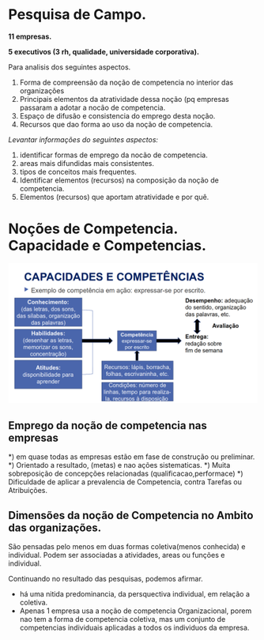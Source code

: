 


# Pesquisa de Campo.


**11 empresas.**

**5 executivos  (3 rh, qualidade, universidade corporativa).**

Para analisis dos seguintes aspectos.
   1) Forma de compreensão da noção de competencia no interior das organizações
   2) Principais elementos da atratividade dessa noção (pq empresas passaram a adotar a nocão de competencia.
   3) Espaço de difusão e consistencia do emprego desta noção.
   4) Recursos que dao forma ao uso da noção de competencia.


*Levantar informações do seguintes aspectos:*

   1) identificar formas de emprego da nocão de competencia.
   2) areas mais difundidas mais consistentes. 
   3) tipos de conceitos mais frequentes.
   4) Identificar elementos (recursos) na composição da noção de competencia.
   5) Elementos (recursos) que aportam atratividade e por quê.

# Noções de Competencia. Capacidade e Competencias.

![Grafico 2.2](https://github.com/fadeldamen/POS/blob/master/GEST%C3%83O%20POR%20COMPET%C3%8ANCIAS%204.png)



## Emprego da noção de competencia nas empresas

*) em quase todas as empresas estão em fase de construção ou preliminar.
*) Orientado a resultado, (metas) e nao ações sistematicas.
*) Muita sobreposição de concepções relacionadas (qualificacao,performace)
*) Dificuldade de aplicar a prevalencia de Competencia, contra Tarefas ou Atribuições. 


## Dimensões da noção de Competencia no Ambito das organizações.

São pensadas pelo menos em duas formas coletiva(menos conhecida) e individual. Podem ser associadas a atividades, areas ou funções e individual.

Continuando no resultado das pesquisas, podemos afirmar.

* há uma nitida predominancia, da persquectiva individual, em relação a coletiva.
* Apenas 1 empresa usa a noção de competencia Organizacional, porem nao tem a forma de competencia coletiva, mas um conjunto de competencias individuais aplicadas a todos os individuos da empresa.







